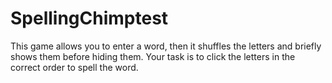 # SpellingChimptest
This game allows you to enter a word, then it shuffles the letters and briefly shows them before hiding them. Your task is to click the letters in the correct order to spell the word.
